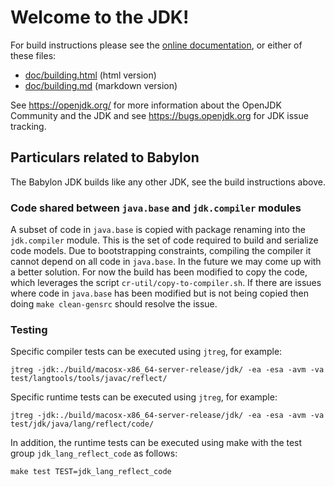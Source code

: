 # Welcome to the JDK!

For build instructions please see the
[online documentation](https://openjdk.org/groups/build/doc/building.html),
or either of these files:

- [doc/building.html](doc/building.html) (html version)
- [doc/building.md](doc/building.md) (markdown version)

See <https://openjdk.org/> for more information about the OpenJDK
Community and the JDK and see <https://bugs.openjdk.org> for JDK issue
tracking.

## Particulars related to Babylon

The Babylon JDK builds like any other JDK, see the build instructions above.

### Code shared between `java.base` and `jdk.compiler` modules

A subset of code in `java.base` is copied with package renaming into
the `jdk.compiler` module. This is the set of code required to build
and serialize code models. Due to bootstrapping constraints, compiling
the compiler it cannot depend on all code in `java.base`. In the future
we may come up with a better solution. For now the build has been modified
to copy the code, which leverages the script `cr-util/copy-to-compiler.sh`.
If there are issues where code in `java.base` has been modified but is
not being copied then doing `make clean-gensrc` should resolve the issue.

### Testing

Specific compiler tests can be executed using `jtreg`, for example:

```
jtreg -jdk:./build/macosx-x86_64-server-release/jdk/ -ea -esa -avm -va test/langtools/tools/javac/reflect/
```

Specific runtime tests can be executed using `jtreg`, for example:

```
jtreg -jdk:./build/macosx-x86_64-server-release/jdk/ -ea -esa -avm -va test/jdk/java/lang/reflect/code/
```

In addition, the runtime tests can be executed using make with the test group 
`jdk_lang_reflect_code` as follows:

```
make test TEST=jdk_lang_reflect_code
```